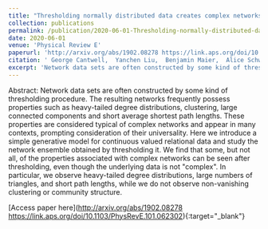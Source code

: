 ```yaml
---
title: "Thresholding normally distributed data creates complex networks"
collection: publications
permalink: /publication/2020-06-01-Thresholding-normally-distributed-data-creates-complex-networks
date: 2020-06-01
venue: 'Physical Review E'
paperurl: 'http://arxiv.org/abs/1902.08278 https://link.aps.org/doi/10.1103/PhysRevE.101.062302'
citation: ' George Cantwell,  Yanchen Liu,  Benjamin Maier,  Alice Schwarze,  Carlos Serv{\&apos;{a}}n,  Jordan Snyder,  Guillaume St-Onge, &quot;Thresholding normally distributed data creates complex networks.&quot; Physical Review E, 2020.'
excerpt: 'Network data sets are often constructed by some kind of thresholding procedure. The resulting networks frequently possess properties such as heavy-tailed degree distributions, clustering, large connected components and short average shortest path lengths. These properties are considered typical of complex networks and appear in many contexts, prompting consideration of their universality. Here we introduce a simple generative model for continuous valued relational data and study the network ensemble obtained by thresholding it. We find that some, but not all, of the properties associated with complex networks can be seen after thresholding, even though the underlying data is not &quot;complex&quot;. In particular, we observe heavy-tailed degree distributions, large numbers of triangles, and short path lengths, while we do not observe non-vanishing clustering or community structure.'
---
```

Abstract: Network data sets are often constructed by some kind of thresholding procedure. The resulting networks frequently possess properties such as heavy-tailed degree distributions, clustering, large connected components and short average shortest path lengths. These properties are considered typical of complex networks and appear in many contexts, prompting consideration of their universality. Here we introduce a simple generative model for continuous valued relational data and study the network ensemble obtained by thresholding it. We find that some, but not all, of the properties associated with complex networks can be seen after thresholding, even though the underlying data is not &quot;complex&quot;. In particular, we observe heavy-tailed degree distributions, large numbers of triangles, and short path lengths, while we do not observe non-vanishing clustering or community structure.

[Access paper here](http://arxiv.org/abs/1902.08278 https://link.aps.org/doi/10.1103/PhysRevE.101.062302){:target="_blank"}
